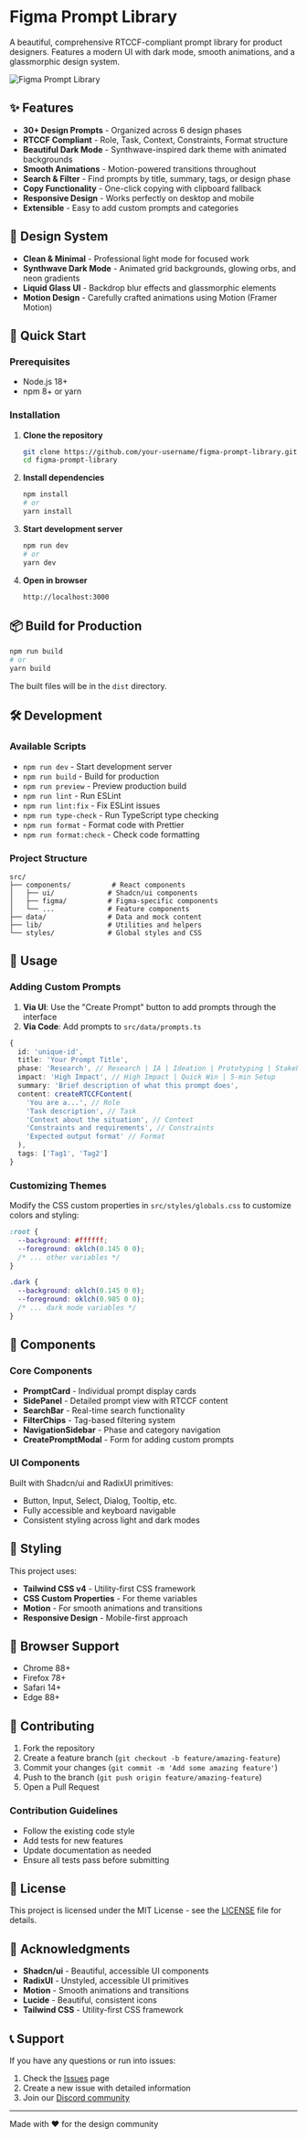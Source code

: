 # Figma Prompt Library

A beautiful, comprehensive RTCCF-compliant prompt library for product designers. Features a modern UI with dark mode, smooth animations, and a glassmorphic design system.

![Figma Prompt Library](https://via.placeholder.com/800x400/1a0a2e/ffffff?text=Figma+Prompt+Library)

## ✨ Features

- **30+ Design Prompts** - Organized across 6 design phases
- **RTCCF Compliant** - Role, Task, Context, Constraints, Format structure
- **Beautiful Dark Mode** - Synthwave-inspired dark theme with animated backgrounds
- **Smooth Animations** - Motion-powered transitions throughout
- **Search & Filter** - Find prompts by title, summary, tags, or design phase
- **Copy Functionality** - One-click copying with clipboard fallback
- **Responsive Design** - Works perfectly on desktop and mobile
- **Extensible** - Easy to add custom prompts and categories

## 🎨 Design System

- **Clean & Minimal** - Professional light mode for focused work
- **Synthwave Dark Mode** - Animated grid backgrounds, glowing orbs, and neon gradients
- **Liquid Glass UI** - Backdrop blur effects and glassmorphic elements
- **Motion Design** - Carefully crafted animations using Motion (Framer Motion)

## 🚀 Quick Start

### Prerequisites

- Node.js 18+ 
- npm 8+ or yarn

### Installation

1. **Clone the repository**
   ```bash
   git clone https://github.com/your-username/figma-prompt-library.git
   cd figma-prompt-library
   ```

2. **Install dependencies**
   ```bash
   npm install
   # or
   yarn install
   ```

3. **Start development server**
   ```bash
   npm run dev
   # or
   yarn dev
   ```

4. **Open in browser**
   ```
   http://localhost:3000
   ```

## 📦 Build for Production

```bash
npm run build
# or
yarn build
```

The built files will be in the `dist` directory.

## 🛠️ Development

### Available Scripts

- `npm run dev` - Start development server
- `npm run build` - Build for production
- `npm run preview` - Preview production build
- `npm run lint` - Run ESLint
- `npm run lint:fix` - Fix ESLint issues
- `npm run type-check` - Run TypeScript type checking
- `npm run format` - Format code with Prettier
- `npm run format:check` - Check code formatting

### Project Structure

```
src/
├── components/          # React components
│   ├── ui/             # Shadcn/ui components
│   ├── figma/          # Figma-specific components
│   └── ...             # Feature components
├── data/               # Data and mock content
├── lib/                # Utilities and helpers
└── styles/             # Global styles and CSS
```

## 🎯 Usage

### Adding Custom Prompts

1. **Via UI**: Use the "Create Prompt" button to add prompts through the interface
2. **Via Code**: Add prompts to `src/data/prompts.ts`

```typescript
{
  id: 'unique-id',
  title: 'Your Prompt Title',
  phase: 'Research', // Research | IA | Ideation | Prototyping | Stakeholder | Dev Handoff
  impact: 'High Impact', // High Impact | Quick Win | 5-min Setup
  summary: 'Brief description of what this prompt does',
  content: createRTCCFContent(
    'You are a...', // Role
    'Task description', // Task
    'Context about the situation', // Context
    'Constraints and requirements', // Constraints
    'Expected output format' // Format
  ),
  tags: ['Tag1', 'Tag2']
}
```

### Customizing Themes

Modify the CSS custom properties in `src/styles/globals.css` to customize colors and styling:

```css
:root {
  --background: #ffffff;
  --foreground: oklch(0.145 0 0);
  /* ... other variables */
}

.dark {
  --background: oklch(0.145 0 0);
  --foreground: oklch(0.985 0 0);
  /* ... dark mode variables */
}
```

## 🧩 Components

### Core Components

- **PromptCard** - Individual prompt display cards
- **SidePanel** - Detailed prompt view with RTCCF content
- **SearchBar** - Real-time search functionality
- **FilterChips** - Tag-based filtering system
- **NavigationSidebar** - Phase and category navigation
- **CreatePromptModal** - Form for adding custom prompts

### UI Components

Built with Shadcn/ui and RadixUI primitives:
- Button, Input, Select, Dialog, Tooltip, etc.
- Fully accessible and keyboard navigable
- Consistent styling across light and dark modes

## 🎨 Styling

This project uses:

- **Tailwind CSS v4** - Utility-first CSS framework
- **CSS Custom Properties** - For theme variables
- **Motion** - For smooth animations and transitions
- **Responsive Design** - Mobile-first approach

## 📱 Browser Support

- Chrome 88+
- Firefox 78+
- Safari 14+
- Edge 88+

## 🤝 Contributing

1. Fork the repository
2. Create a feature branch (`git checkout -b feature/amazing-feature`)
3. Commit your changes (`git commit -m 'Add some amazing feature'`)
4. Push to the branch (`git push origin feature/amazing-feature`)
5. Open a Pull Request

### Contribution Guidelines

- Follow the existing code style
- Add tests for new features
- Update documentation as needed
- Ensure all tests pass before submitting

## 📄 License

This project is licensed under the MIT License - see the [LICENSE](LICENSE) file for details.

## 🙏 Acknowledgments

- **Shadcn/ui** - Beautiful, accessible UI components
- **RadixUI** - Unstyled, accessible UI primitives  
- **Motion** - Smooth animations and transitions
- **Lucide** - Beautiful, consistent icons
- **Tailwind CSS** - Utility-first CSS framework

## 📞 Support

If you have any questions or run into issues:

1. Check the [Issues](https://github.com/your-username/figma-prompt-library/issues) page
2. Create a new issue with detailed information
3. Join our [Discord community](https://discord.gg/your-discord)

---

Made with ❤️ for the design community